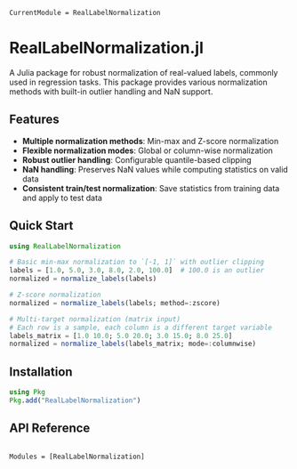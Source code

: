 ```@meta
CurrentModule = RealLabelNormalization
```

# RealLabelNormalization.jl

A Julia package for robust normalization of real-valued labels, commonly used in regression tasks. This package provides various normalization methods with built-in outlier handling and NaN support.

## Features

- **Multiple normalization methods**: Min-max and Z-score normalization
- **Flexible normalization modes**: Global or column-wise normalization
- **Robust outlier handling**: Configurable quantile-based clipping
- **NaN handling**: Preserves NaN values while computing statistics on valid data
- **Consistent train/test normalization**: Save statistics from training data and apply to test data

## Quick Start

```julia
using RealLabelNormalization

# Basic min-max normalization to `[-1, 1]` with outlier clipping
labels = [1.0, 5.0, 3.0, 8.0, 2.0, 100.0]  # 100.0 is an outlier
normalized = normalize_labels(labels)

# Z-score normalization
normalized = normalize_labels(labels; method=:zscore)

# Multi-target normalization (matrix input)
# Each row is a sample, each column is a different target variable
labels_matrix = [1.0 10.0; 5.0 20.0; 3.0 15.0; 8.0 25.0]
normalized = normalize_labels(labels_matrix; mode=:columnwise)
```

## Installation

```julia
using Pkg
Pkg.add("RealLabelNormalization")
```

## API Reference

```@index
```

```@autodocs
Modules = [RealLabelNormalization]
```
